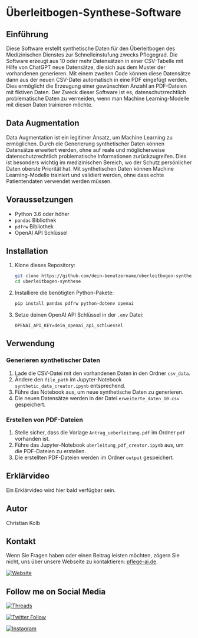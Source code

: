 # Überleitbogen-Synthese-Software

## Einführung

Diese Software erstellt synthetische Daten für den Überleitbogen des Medizinischen Dienstes zur Schnelleinstufung zwecks Pflegegrad. Die Software erzeugt aus 10 oder mehr Datensätzen in einer CSV-Tabelle mit Hilfe von ChatGPT neue Datensätze, die sich aus dem Muster der vorhandenen generieren. Mit einem zweiten Code können diese Datensätze dann aus der neuen CSV-Datei automatisch in eine PDF eingefügt werden. Dies ermöglicht die Erzeugung einer gewünschten Anzahl an PDF-Dateien mit fiktiven Daten. Der Zweck dieser Software ist es, datenschutzrechtlich problematische Daten zu vermeiden, wenn man Machine Learning-Modelle mit diesen Daten trainieren möchte.

## Data Augmentation

Data Augmentation ist ein legitimer Ansatz, um Machine Learning zu ermöglichen. Durch die Generierung synthetischer Daten können Datensätze erweitert werden, ohne auf reale und möglicherweise datenschutzrechtlich problematische Informationen zurückzugreifen. Dies ist besonders wichtig im medizinischen Bereich, wo der Schutz persönlicher Daten oberste Priorität hat. Mit synthetischen Daten können Machine Learning-Modelle trainiert und validiert werden, ohne dass echte Patientendaten verwendet werden müssen.

## Voraussetzungen

- Python 3.6 oder höher
- `pandas` Bibliothek
- `pdfrw` Bibliothek
- OpenAI API Schlüssel

## Installation

1. Klone dieses Repository:
    ```bash
    git clone https://github.com/dein-benutzername/uberleitbogen-synthese.git
    cd uberleitbogen-synthese
    ```

2. Installiere die benötigten Python-Pakete:
    ```bash
    pip install pandas pdfrw python-dotenv openai
    ```

3. Setze deinen OpenAI API Schlüssel in der `.env` Datei:
    ```env
    OPENAI_API_KEY=dein_openai_api_schluessel
    ```

## Verwendung

### Generieren synthetischer Daten

1. Lade die CSV-Datei mit den vorhandenen Daten in den Ordner `csv_data`.
2. Ändere den `file_path` im Jupyter-Notebook `synthetic_data_creator.ipynb` entsprechend.
3. Führe das Notebook aus, um neue synthetische Daten zu generieren.
4. Die neuen Datensätze werden in der Datei `erweiterte_daten_10.csv` gespeichert.

### Erstellen von PDF-Dateien

1. Stelle sicher, dass die Vorlage `Antrag_ueberleitung.pdf` im Ordner `pdf` vorhanden ist.
2. Führe das Jupyter-Notebook `uberleitung_pdf_creator.ipynb` aus, um die PDF-Dateien zu erstellen.
3. Die erstellten PDF-Dateien werden im Ordner `output` gespeichert.

## Erklärvideo

Ein Erklärvideo wird hier bald verfügbar sein.

## Autor
Christian Kolb

## Kontakt

Wenn Sie Fragen haben oder einen Beitrag leisten möchten, zögern Sie nicht, uns über unsere Webseite zu kontaktieren: [pflege-ai.de](https://pflege-ai.de/).

[![Website](https://img.shields.io/badge/Pflege--AI-Webseite-%230f0122?style=flat&logo=Web&logoColor=ff8154)](https://pflege-ai.de/)

## Follow me on Social Media

[![Threads](https://img.shields.io/badge/Threads-Follow%20me-blue?style=flat&logo=Thread&logoColor=white)](https://www.threads.net/@pflege_ki)

[![Twitter Follow](https://img.shields.io/twitter/follow/ai_fuerth?style=social)](https://twitter.com/ai_fuerth)

[![Instagram](https://img.shields.io/badge/Instagram-Follow%20@pflege__ki-blue?style=flat&logo=instagram&logoColor=white)](https://www.instagram.com/pflege_ki/)